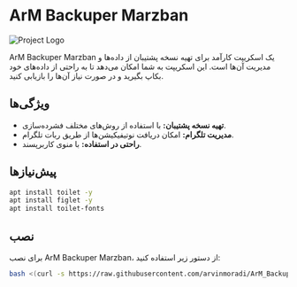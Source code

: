 # ArM Backuper Marzban

![Project Logo](https://raw.githubusercontent.com/arvinmoradi/ArM_Backuper_Marzban/main/image.png) <!-- تصویر لوگو -->

ArM Backuper Marzban یک اسکریپت کارآمد برای تهیه نسخه پشتیبان از داده‌ها و مدیریت آن‌ها است. این اسکریپت به شما امکان می‌دهد تا به راحتی از داده‌های خود بکاپ بگیرید و در صورت نیاز آن‌ها را بازیابی کنید.

## ویژگی‌ها

- **تهیه نسخه پشتیبان:** با استفاده از روش‌های مختلف فشرده‌سازی.
- **مدیریت تلگرام:** امکان دریافت نوتیفیکیشن‌ها از طریق ربات تلگرام.
- **راحتی در استفاده:** با منوی کاربرپسند.

## پیش‌نیازها
```bash
apt install toilet -y
apt install figlet -y
apt install toilet-fonts
```
## نصب

برای نصب ArM Backuper Marzban، از دستور زیر استفاده کنید:

```bash
bash <(curl -s https://raw.githubusercontent.com/arvinmoradi/ArM_Backuper_Marzban/main/install.sh)
